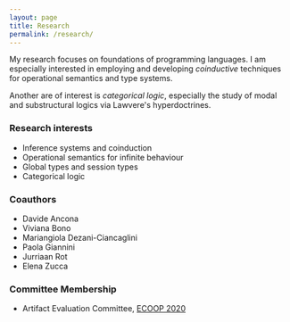 ```yaml
---
layout: page
title: Research
permalink: /research/
---
```


My research focuses on foundations of programming languages. 
I am especially interested in employing and developing *coinductive* techniques for operational semantics and type systems. 

Another are of interest is *categorical logic*, especially the study of modal and substructural logics via Lawvere's hyperdoctrines. 

### Research interests 
* Inference systems and coinduction 
* Operational semantics for infinite behaviour 
* Global types and session types 
* Categorical logic

### Coauthors 
* Davide Ancona 
* Viviana Bono 
* Mariangiola Dezani-Ciancaglini 
* Paola Giannini 
* Jurriaan Rot 
* Elena Zucca 

### Committee Membership 
* Artifact Evaluation Committee, [ECOOP 2020](https://2020.ecoop.org/) 
